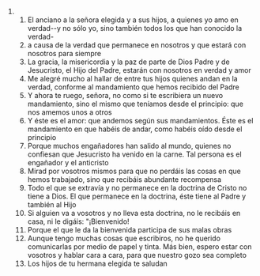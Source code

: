 <ol>
  <li>
    <ol>
      <li>El anciano a la señora elegida y a sus hijos, a quienes yo amo en verdad--y no sólo yo, sino también todos los que han conocido la verdad-</li>
      <li>a causa de la verdad que permanece en nosotros y que estará con nosotros para siempre</li>
      <li>La gracia, la misericordia y la paz de parte de Dios Padre y de Jesucristo, el Hijo del Padre, estarán con nosotros en verdad y amor</li>
      <li>Me alegré mucho al hallar de entre tus hijos quienes andan en la verdad, conforme al mandamiento que hemos recibido del Padre</li>
      <li>Y ahora te ruego, señora, no como si te escribiera un nuevo mandamiento, sino el mismo que teníamos desde el principio: que nos amemos unos a otros</li>
      <li>Y éste es el amor: que andemos según sus mandamientos. Éste es el mandamiento en que habéis de andar, como habéis oído desde el principio</li>
      <li>Porque muchos engañadores han salido al mundo, quienes no confiesan que Jesucristo ha venido en la carne. Tal persona es el engañador y el anticristo</li>
      <li>Mirad por vosotros mismos para que no perdáis las cosas en que hemos trabajado, sino que recibáis abundante recompensa</li>
      <li>Todo el que se extravía y no permanece en la doctrina de Cristo no tiene a Dios. El que permanece en la doctrina, éste tiene al Padre y también al Hijo</li>
      <li>Si alguien va a vosotros y no lleva esta doctrina, no le recibáis en casa, ni le digáis: "¡Bienvenido!</li>
      <li>Porque el que le da la bienvenida participa de sus malas obras</li>
      <li>Aunque tengo muchas cosas que escribiros, no he querido comunicarlas por medio de papel y tinta. Más bien, espero estar con vosotros y hablar cara a cara, para que nuestro gozo sea completo</li>
      <li>Los hijos de tu hermana elegida te saludan</li>
    </ol>
  </li>
</ol>